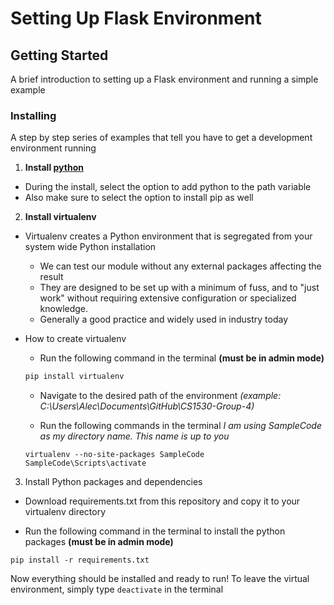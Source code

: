 # Setting Up Flask Environment

## Getting Started

A brief introduction to setting up a Flask environment and running a simple example

### Installing

A step by step series of examples that tell you have to get a development environment running

1. **Install [python](https://www.python.org/ftp/python/3.6.4/python-3.6.4.exe)**
* During the install, select the option to add python to the path variable
* Also make sure to select the option to install pip as well

2. **Install virtualenv**

* Virtualenv creates a Python environment that is segregated from your system wide Python installation
  * We can test our module without any external packages affecting the result
  * They are designed to be set up with a minimum of fuss, and to "just work" without requiring extensive configuration or specialized knowledge.
  * Generally a good practice and widely used in industry today

* How to create virtualenv
  * Run the following command in the terminal **(must be in admin mode)**
  ``` python
  pip install virtualenv
  ```
  * Navigate to the desired path of the environment *(example: C:\Users\Alec\Documents\GitHub\CS1530-Group-4)*

  * Run the following commands in the terminal *I am using SampleCode as my directory name. This name is up to you*
  ``` 
  virtualenv --no-site-packages SampleCode
  SampleCode\Scripts\activate
  ```
3. Install Python packages and dependencies
* Download requirements.txt from this repository and copy it to your virtualenv directory

* Run the following command in the terminal to install the python packages **(must be in admin mode)**

`
pip install -r requirements.txt
`

Now everything should be installed and ready to run! To leave the virtual environment, simply type `deactivate` in the terminal